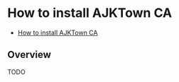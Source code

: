 # How to install AJKTown CA

<!-- TOC -->

- [How to install AJKTown CA](#how-to-install-ajktown-ca)

<!-- /TOC -->

## Overview
TODO
